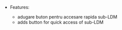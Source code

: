   - Features:
    
      - adugare buton pentru accesare rapida sub-LDM
      - adds button for quick access of sub-LDM

